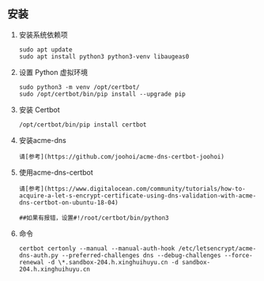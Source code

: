 ## 安装

1. 安装系统依赖项

   ```
   sudo apt update
   sudo apt install python3 python3-venv libaugeas0
   ```

2. 设置 Python 虚拟环境

   ```
   sudo python3 -m venv /opt/certbot/
   sudo /opt/certbot/bin/pip install --upgrade pip
   ```

3. 安装 Certbot

   ```
   /opt/certbot/bin/pip install certbot
   ```

4. 安装acme-dns

   ```
   请[参考](https://github.com/joohoi/acme-dns-certbot-joohoi)
   ```

5. 使用acme-dns-certbot

   ```
   请[参考](https://www.digitalocean.com/community/tutorials/how-to-acquire-a-let-s-encrypt-certificate-using-dns-validation-with-acme-dns-certbot-on-ubuntu-18-04)
   
   ##如果有报错，设置#!/root/certbot/bin/python3
   ```

6. 命令

   ```
   certbot certonly --manual --manual-auth-hook /etc/letsencrypt/acme-dns-auth.py --preferred-challenges dns --debug-challenges --force-renewal -d \*.sandbox-204.h.xinghuihuyu.cn -d sandbox-204.h.xinghuihuyu.cn
   ```
